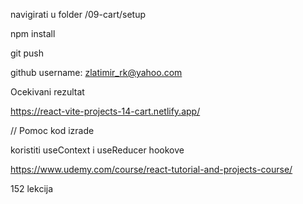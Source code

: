 navigirati u folder /09-cart/setup

npm install

git push

github username: zlatimir_rk@yahoo.com

Ocekivani rezultat

https://react-vite-projects-14-cart.netlify.app/

// Pomoc kod izrade

koristiti useContext i useReducer hookove

https://www.udemy.com/course/react-tutorial-and-projects-course/

152 lekcija
